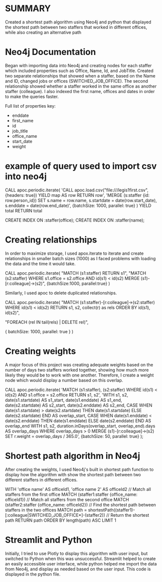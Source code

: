 # SUMMARY
Created a shortest path algorithm using Neo4j and python that displayed the shortest path between two staffers that worked in different offices, while also creating an alternative path

# Neo4j Documentation
Began with importing data into Neo4j and creating nodes for each staffer which included properties such as Office, Name, Id, and JobTitle. Created two separate relationships that showed when a staffer, based on the Name and ID, changed jobs or offices (SWITCHED_JOB_OFFICE). The second relationship showed whether a staffer worked in the same office as another staffer (colleague). I also indexed the first name, offices and dates in order to make the queries faster. 

Full list of properties key:
- enddate
- first_name
- id
- job_title
- office_name
- start_date
- weight

# example of query used to import csv into neo4j
CALL apoc.periodic.iterate(
  'CALL apoc.load.csv("file:///legis1first.csv", {headers: true}) YIELD map AS row RETURN row',
  'MERGE (s:staffer {id: row.person_id})
   SET s.name = row.name, 
       s.startdate = date(row.start_date),
       s.enddate = date(row.end_date)',
  {batchSize: 1000, parallel: true}
) YIELD total
RETURN total

CREATE INDEX ON :staffer(office);
CREATE INDEX ON :staffer(name);

# Creating relationships
In order to maximize storage, I used apox.iterate to iterate and create relationships in smaller batch sizes (1000) as I faced problems with loading the data and the time it would take. 

CALL apoc.periodic.iterate(
    "MATCH (s1:staffer)
     RETURN s1",
    "MATCH (s2:staffer)
     WHERE s1.office = s2.office AND id(s1) < id(s2)
     MERGE (s1)-[r:colleague]->(s2)",
    {batchSize:1000, parallel:true}
)

Similarly, I used apoc to delete duplicated relationships. 

CALL apoc.periodic.iterate(
  "MATCH (s1:staffer)-[r:colleague]->(s2:staffer)
   WHERE id(s1) < id(s2)
   RETURN s1, s2, collect(r) as rels
   ORDER BY id(s1), id(s2)",
  
  "FOREACH (rel IN tail(rels) | DELETE rel)",
  
  { batchSize: 1000, parallel: true }
)

# Creating weights
A major focus of this project was creating adequate weights based on the number of days two staffers worked together, showing how much more likely they would be to work with one another. Therefore, I create a weight node which would display a number based on this overlap.

CALL apoc.periodic.iterate(
  'MATCH (s1:staffer), (s2:staffer)
   WHERE id(s1) < id(s2) AND s1.office = s2.office
   RETURN s1, s2',
  'WITH s1, s2,
       date(s1.startdate) AS s1_start,
       date(s1.enddate) AS s1_end,
       date(s2.startdate) AS s2_start,
       date(s2.enddate) AS s2_end,
       CASE WHEN date(s1.startdate) > date(s2.startdate) THEN date(s1.startdate) ELSE date(s2.startdate) END AS overlap_start,
       CASE WHEN date(s1.enddate) < date(s2.enddate) THEN date(s1.enddate) ELSE date(s2.enddate) END AS overlap_end
   WITH s1, s2,
        duration.inDays(overlap_start, overlap_end).days AS overlap_days
   WHERE overlap_days > 0
   MERGE (s1)-[r:colleague]->(s2)
   SET r.weight = overlap_days / 365.0',
  {batchSize: 50, parallel: true}
);


# Shortest path algorithm in Neo4j
After creating the weights, I used Neo4j's built in shortest path function to display how the algorithm with show the shortest path between two different staffers in different offices.

WITH 'office name' AS officeId1, 'office name 2' AS officeId2
// Match all staffers from the first office
MATCH (staffer1:staffer {office_name: officeId1})
// Match all staffers from the second office
MATCH (staffer2:staffer {office_name: officeId2})
// Find the shortest path between staffers in the two offices
MATCH path = shortestPath((staffer1)-[:colleague|SWITCHED_JOB_OFFICE*]-(staffer2))
// Return the shortest path
RETURN path
ORDER BY length(path) ASC
LIMIT 1

# Streamlit and Python
Initially, I tried to use Plotly to display this algorithm with user input, but switched to Python when this was unsuccessful. Streamlit helped to create an easily accessible user interface, while python helped me import the data from Neo4j, and display as needed based on the user input. This code is displayed in the python file.
